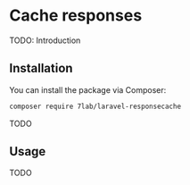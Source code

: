 # Cache responses

TODO: Introduction

## Installation

You can install the package via Composer:

```bash
composer require 7lab/laravel-responsecache
```

TODO

## Usage

TODO
